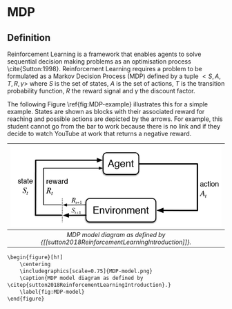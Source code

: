 # MDP
## Definition

Reinforcement Learning is a framework that enables agents to solve sequential decision making problems as an optimisation process \cite{Sutton:1998}. Reinforcement Learning requires a problem to be formulated as a Markov Decision Process (MDP) defined by a tuple $< S, A, T, R, \gamma >$ where $S$ is the set of states, $A$ is the set of actions, $T$ is the transition probability function, $R$ the reward signal and $\gamma$ the discount factor. 

The following Figure \ref{fig:MDP-example} illustrates this for a simple example. States are shown as blocks with their associated reward for reaching and possible actions are depicted by the arrows. For example, this student cannot go from the bar to work because there is no link and if they decide to watch YouTube at work that returns a negative reward.

| ![MDP-Model](<./_images/MDP-model.png>) | 
|:--:| 
| *MDP model diagram as defined by {[[sutton2018ReinforcementLearningIntroduction]]}.* |

```
\begin{figure}[h!]
    \centering
    \includegraphics[scale=0.75]{MDP-model.png}
    \caption{MDP model diagram as defined by \citep{sutton2018ReinforcementLearningIntroduction}.}
    \label{fig:MDP-model}
\end{figure}
```
